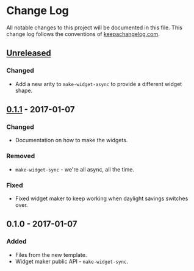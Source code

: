 # Change Log
All notable changes to this project will be documented in this file. This change log follows the conventions of [keepachangelog.com](http://keepachangelog.com/).

## [Unreleased]
### Changed
- Add a new arity to `make-widget-async` to provide a different widget shape.

## [0.1.1] - 2017-01-07
### Changed
- Documentation on how to make the widgets.

### Removed
- `make-widget-sync` - we're all async, all the time.

### Fixed
- Fixed widget maker to keep working when daylight savings switches over.

## 0.1.0 - 2017-01-07
### Added
- Files from the new template.
- Widget maker public API - `make-widget-sync`.

[Unreleased]: https://github.com/your-name/green-eggs/compare/0.1.1...HEAD
[0.1.1]: https://github.com/your-name/green-eggs/compare/0.1.0...0.1.1
